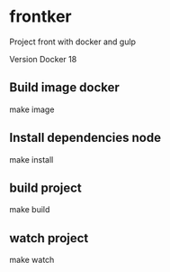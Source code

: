# frontker

Project front with docker and gulp

Version Docker 18

## Build image docker
make image

## Install dependencies node
make install

## build project
make build

## watch project
make watch


